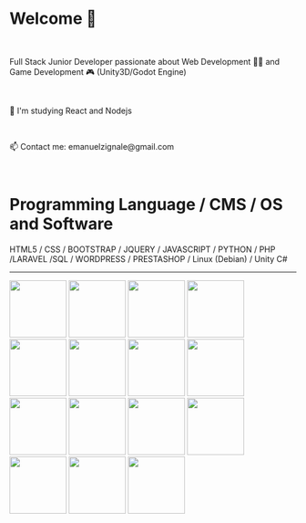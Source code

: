 <h1> Welcome 👋 </h1><br>

<p> Full Stack Junior Developer passionate about  Web Development 👨‍💻 and Game Development 🎮 (Unity3D/Godot Engine) </p> <br>

<p> 🌱 I'm studying React and Nodejs </p> <br>

<p> 📫 Contact me: emanuelzignale@gmail.com</p> <br>

<h1> Programming Language / CMS  / OS and Software</h1>

<span>  HTML5 / CSS / BOOTSTRAP / JQUERY / JAVASCRIPT / PYTHON / PHP /LARAVEL /SQL / WORDPRESS / PRESTASHOP / Linux (Debian) / Unity C# </span>
<hr>
<div>
<img src="https://raw.githubusercontent.com/marwin1991/profile-technology-icons/refs/heads/main/icons/html.png" width="100" />
<img src="https://raw.githubusercontent.com/marwin1991/profile-technology-icons/refs/heads/main/icons/css.png" width="100" />
<img src="https://raw.githubusercontent.com/marwin1991/profile-technology-icons/refs/heads/main/icons/javascript.png" width="100" />
<img src="https://raw.githubusercontent.com/marwin1991/profile-technology-icons/refs/heads/main/icons/python.png" width="100" />
  <img src="https://raw.githubusercontent.com/marwin1991/profile-technology-icons/refs/heads/main/icons/query.png" width="100" />
<img src="https://raw.githubusercontent.com/marwin1991/profile-technology-icons/refs/heads/main/icons/bootstrap.png" width="100" />
<img src="https://raw.githubusercontent.com/marwin1991/profile-technology-icons/refs/heads/main/icons/node_js.png" width="100" />
<img src="https://raw.githubusercontent.com/marwin1991/profile-technology-icons/refs/heads/main/icons/react.png" width="100" />
<img src="https://raw.githubusercontent.com/marwin1991/profile-technology-icons/refs/heads/main/icons/php.png" width="100" />
<img src="https://raw.githubusercontent.com/marwin1991/profile-technology-icons/refs/heads/main/icons/laravel.png" width="100" />
<img src="https://raw.githubusercontent.com/marwin1991/profile-technology-icons/refs/heads/main/icons/mysql.png" width="100" />
<img src="https://raw.githubusercontent.com/marwin1991/profile-technology-icons/refs/heads/main/icons/python.png" width="100" />
<img src="https://raw.githubusercontent.com/marwin1991/profile-technology-icons/refs/heads/main/icons/wordpress.png" width="100" />
<img src="https://raw.githubusercontent.com/marwin1991/profile-technology-icons/refs/heads/main/icons/figma.png" width="100" />
<img src="https://raw.githubusercontent.com/marwin1991/profile-technology-icons/refs/heads/main/icons/unity.png" width="100" />
</div>


